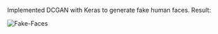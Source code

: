 Implemented DCGAN with Keras to generate fake human faces.
Result:

![Fake-Faces](https://github.com/manoj-aryal/GANs/blob/master/training_visual.gif)
